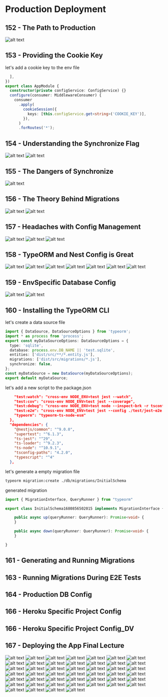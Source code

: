 # Production Deployment
## 152 - The Path to Production 
![alt text](./Assets/images/set-03/37.png)

## 153 - Providing the Cookie Key
let's add a cookie key to the env file
```ts
  ],
})
export class AppModule {
  constructor(private configService: ConfigService) {}
  configure(consumer: MiddlewareConsumer) {
    consumer
      .apply(
        cookieSession({
          keys: [this.configService.get<string>('COOKIE_KEY')],
        }),
      )
      .forRoutes('*');
```
## 154 - Understanding the Synchronize Flag

![alt text](./Assets/images/set-03/38.png)
![alt text](./Assets/images/set-03/39.png)
## 155 - The Dangers of Synchronize
![alt text](./Assets/images/set-03/40.png)
## 156 - The Theory Behind Migrations
![alt text](./Assets/images/set-03/41.png)
![alt text](./Assets/images/set-03/42.png)
## 157 - Headaches with Config Management
![alt text](./Assets/images/set-03/43.png)
![alt text](./Assets/images/set-03/44.png)
![alt text](./Assets/images/set-03/45.png)
## 158 - TypeORM and Nest Config is Great

![alt text](./Assets/images/set-03/46.png)
![alt text](./Assets/images/set-03/47.png)
![alt text](./Assets/images/set-03/48.png)
![alt text](./Assets/images/set-03/49.png)
![alt text](./Assets/images/set-03/50.png)
![alt text](./Assets/images/set-03/51.png)
![alt text](./Assets/images/set-03/52.png)
## 159 - EnvSpecific Database Config

![alt text](./Assets/images/set-03/53.png)
![alt text](./Assets/images/set-03/54.png)
## 160 - Installing the TypeORM CLI
let's create a data source file 
```ts
import { DataSource, DataSourceOptions } from 'typeorm';
import * as process from 'process';
export const myDataSourceOptions: DataSourceOptions = {
  type: 'sqlite',
  database: process.env.DB_NAME || 'test.sqlite',
  entities: ['dist/src/**/*.entity.js'],
  migrations: ['dist/src/migrations/*.js'],
  synchronize: false,
};
const myDataSource = new DataSource(myDataSourceOptions);
export default myDataSource;
```

let's add a new script to the package.json
```json
    "test:watch": "cross-env NODE_ENV=test jest --watch",
    "test:cov": "cross-env NODE_ENV=test jest --coverage",
    "test:debug": "cross-env NODE_ENV=test node --inspect-brk -r tsconfig-paths/register -r ts-node/register node_modules/.bin/jest --runInBand",
    "test:e2e": "cross-env NODE_ENV=test jest --config ./test/jest-e2e.json --maxWorkers=1",
    "typeorm": "typeorm-ts-node-esm"
  },
  "dependencies": {
    "@nestjs/common": "^9.0.0",
    "supertest": "^6.1.3",
    "ts-jest": "^29",
    "ts-loader": "^9.2.3",
    "ts-node": "^10.9.1",
    "tsconfig-paths": "4.2.0",
    "typescript": "^4"
  },
```

let's generate a empty migration file
```bash
typeorm migration:create ./db/migrations/InitialSchema 
```
generated migration
```ts
import { MigrationInterface, QueryRunner } from "typeorm"

export class InitialSchema1680856502015 implements MigrationInterface {

    public async up(queryRunner: QueryRunner): Promise<void> {
    }

    public async down(queryRunner: QueryRunner): Promise<void> {
    }

}
```

## 161 - Generating and Running Migrations
## 163 - Running Migrations During E2E Tests
## 164 - Production DB Config
## 166 - Heroku Specific Project Config
## 166 - Heroku Specific Project Config_DV
## 167 - Deploying the App Final Lecture





![alt text](./Assets/images/set-03/55.png)
![alt text](./Assets/images/set-03/56.png)
![alt text](./Assets/images/set-03/57.png)
![alt text](./Assets/images/set-03/58.png)
![alt text](./Assets/images/set-03/59.png)
![alt text](./Assets/images/set-03/60.png)
![alt text](./Assets/images/set-03/61.png)
![alt text](./Assets/images/set-03/62.png)
![alt text](./Assets/images/set-03/63.png)
![alt text](./Assets/images/set-03/64.png)
![alt text](./Assets/images/set-03/65.png)
![alt text](./Assets/images/set-03/66.png)
![alt text](./Assets/images/set-03/67.png)
![alt text](./Assets/images/set-03/68.png)
![alt text](./Assets/images/set-03/69.png)
![alt text](./Assets/images/set-03/70.png)
![alt text](./Assets/images/set-03/71.png)
![alt text](./Assets/images/set-03/72.png)
![alt text](./Assets/images/set-03/73.png)
![alt text](./Assets/images/set-03/74.png)
![alt text](./Assets/images/set-03/75.png)
![alt text](./Assets/images/set-03/76.png)
![alt text](./Assets/images/set-03/77.png)
![alt text](./Assets/images/set-03/78.png)
![alt text](./Assets/images/set-03/79.png)
![alt text](./Assets/images/set-03/80.png)
![alt text](./Assets/images/set-03/81.png)
![alt text](./Assets/images/set-03/82.png)
![alt text](./Assets/images/set-03/83.png)
![alt text](./Assets/images/set-03/84.png)
![alt text](./Assets/images/set-03/85.png)
![alt text](./Assets/images/set-03/86.png)
![alt text](./Assets/images/set-03/87.png)
![alt text](./Assets/images/set-03/88.png)
![alt text](./Assets/images/set-03/89.png)
![alt text](./Assets/images/set-03/90.png)
![alt text](./Assets/images/set-03/91.png)
![alt text](./Assets/images/set-03/92.png)
![alt text](./Assets/images/set-03/93.png)
![alt text](./Assets/images/set-03/94.png)
![alt text](./Assets/images/set-03/95.png)
![alt text](./Assets/images/set-03/96.png)
![alt text](./Assets/images/set-03/97.png)
![alt text](./Assets/images/set-03/98.png)
![alt text](./Assets/images/set-03/99.png)
![alt text](./Assets/images/set-03/100.png)